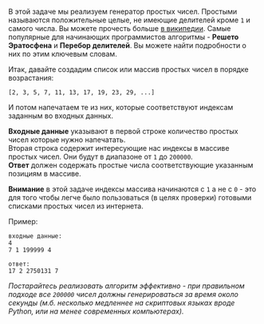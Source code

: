 В этой задаче мы реализуем генератор простых чисел. Простыми называются положительные целые, не имеющие делителей кроме
`1` и самого числа. Вы можете прочесть больше [в википедии](https://ru.wikipedia.org/wiki/%D0%9F%D1%80%D0%BE%D1%81%D1%82%D0%BE%D0%B5_%D1%87%D0%B8%D1%81%D0%BB%D0%BE).
Самые популярные для начинающих программистов алгоритмы - **Решето Эратосфена** и **Перебор делителей**. Вы можете
найти подробности о них по этим ключевым словам.

Итак, давайте создадим список или массив простых чисел в порядке возрастания:

	[2, 3, 5, 7, 11, 13, 17, 19, 23, 29, ...]

И потом напечатаем те из них, которые соответствуют индексам заданным во входных данных.

**Входные данные** указывают в первой строке количество простых чисел которые нужно напечатать.  
Вторая строка содержит интересующие нас индексы в массиве простых чисел. Они будут в диапазоне от `1` до `200000`.  
**Ответ** должен содержать простые числа соответствующие указанным позициям в массиве.

**Внимание** в этой задаче индексы массива начинаются с `1` а не с `0` - это для того чтобы легче было пользоваться
(в целях проверки) готовыми списками простых чисел из интернета.

Пример:

	входные данные:
	4
	7 1 199999 4
	
	ответ:
	17 2 2750131 7

*Постарайтесь реализовать алгоритм эффективно - при правильном подходе все `200000` чисел должны
генерироваться за время около секунды (м.б. несколько медленнее на скриптовых языках вроде Python, или на менее современных
компьютерах).*
